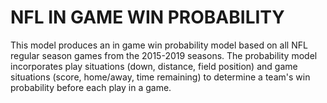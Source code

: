 # NFL IN GAME WIN PROBABILITY

This model produces an in game win probability model based on all NFL regular season games from the 2015-2019 seasons. The probability model incorporates play situations (down, distance, field position) and game situations (score, home/away, time remaining) to determine a team's win probability before each play in a game.
